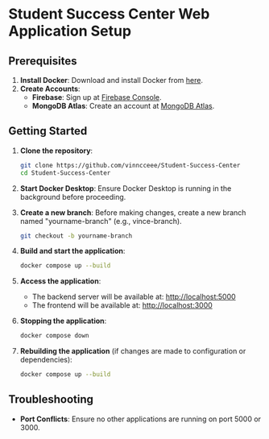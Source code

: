 # Student Success Center Web Application Setup


## Prerequisites

1. **Install Docker**: Download and install Docker from [here](https://www.docker.com/).
2. **Create Accounts**:
   - **Firebase**: Sign up at [Firebase Console](https://console.firebase.google.com/u/0/).
   - **MongoDB Atlas**: Create an account at [MongoDB Atlas](https://cloud.mongodb.com/).

## Getting Started

1. **Clone the repository**:

   ```bash
   git clone https://github.com/vinncceee/Student-Success-Center
   cd Student-Success-Center
   ```

2. **Start Docker Desktop**: Ensure Docker Desktop is running in the background before proceeding.

3. **Create a new branch**: Before making changes, create a new branch named "yourname-branch" (e.g., vince-branch).

   ```bash
   git checkout -b yourname-branch
   ```

4. **Build and start the application**:

   ```bash
   docker compose up --build
   ```

5. **Access the application**:

   - The backend server will be available at: [http://localhost:5000](http://localhost:5000)
   - The frontend will be available at: [http://localhost:3000](http://localhost:3000)

6. **Stopping the application**:

   ```bash
   docker compose down
   ```

7. **Rebuilding the application** (if changes are made to configuration or dependencies):

   ```bash
   docker compose up --build
   ```

## Troubleshooting

- **Port Conflicts**: Ensure no other applications are running on port 5000 or 3000.


